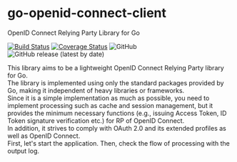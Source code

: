# go-openid-connect-client
OpenID Connect Relying Party Library for Go

[![Build Status](https://travis-ci.org/kura-lab/go-openid-connect-client.svg?branch=master)](https://travis-ci.org/kura-lab/go-openid-connect-client)
[![Coverage Status](https://coveralls.io/repos/github/kura-lab/go-openid-connect-client/badge.svg?branch=master)](https://coveralls.io/github/kura-lab/go-openid-connect-client?branch=master)
![GitHub](https://img.shields.io/github/license/kura-lab/go-openid-connect-client)
![GitHub release (latest by date)](https://img.shields.io/github/v/release/kura-lab/go-openid-connect-client)

This library aims to be a lightweight OpenID Connect Relying Party library for Go.  
The library is implemented using only the standard packages provided by Go, making it independent of heavy libraries or frameworks.  
Since it is a simple implementation as much as possible, you need to implement processing such as cache and session management, but it provides the minimum necessary functions (e.g., issuing Access Token, ID Token signature verification etc.) for RP of OpenID Connect.  
In addition, it strives to comply with OAuth 2.0 and its extended profiles as well as OpenID Connect.  
First, let's start the application. Then, check the flow of processing with the output log.  
